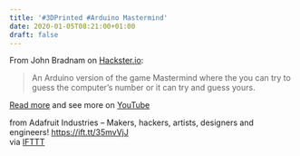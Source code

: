 ```yaml
---
title: '#3DPrinted #Arduino Mastermind'
date: 2020-01-05T08:21:00+01:00
draft: false
---
```


From John Bradnam on [Hackster.io](https://www.hackster.io/john-bradnam/mastermind-numbers-game-af0e93):

> An Arduino version of the game Mastermind where the you can try to guess the computer’s number or it can try and guess yours.

[Read more](https://www.hackster.io/john-bradnam/mastermind-numbers-game-af0e93) and see more on [YouTube](https://www.youtube.com/watch?v=EKZC27hB9pE&feature=emb_logo)

  
  
from Adafruit Industries – Makers, hackers, artists, designers and engineers! https://ift.tt/35mvVjJ  
via [IFTTT](https://ifttt.com/?ref=da&site=blogger)